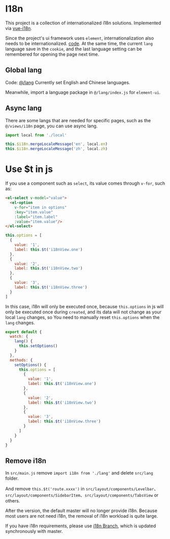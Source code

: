 # I18n

This project is a collection of internationalized i18n solutions. Implemented via [vue-i18n](https://github.com/kazupon/vue-i18n).

Since the project's ui framework uses `element`, internationalization also needs to be internationalized.
[code](https://github.com/midfar/vue3-element-admin/blob/main/src/lang/index.js).
At the same time, the current `lang` language save in the `cookie`, and the last language setting can be remembered for opening the page next time.

## Global lang

Code: [@/lang](https://github.com/midfar/vue3-element-admin/tree/main/src/lang)
Currently set English and Chinese languages.

Meanwhile, import a language package in `@/lang/index.js` for `element-ui`.

## Async lang

There are some langs that are needed for specific pages, such as the `@/views/i18n` page, you can use async lang.

```js
import local from './local'

this.$i18n.mergeLocaleMessage('en', local.en)
this.$i18n.mergeLocaleMessage('zh', local.zh)
```

# Use $t in js

If you use a component such as `select`, its value comes through `v-for`, such as:

```html
<el-select v-model="value">
  <el-option
    v-for="item in options"
    :key="item.value"
    :label="item.label"
    :value="item.value"/>
</el-select>
```

```js
this.options = [
  {
    value: '1',
    label: this.$t('i18nView.one')
  },
  {
    value: '2',
    label: this.$t('i18nView.two')
  },
  {
    value: '3',
    label: this.$t('i18nView.three')
  }
]
```

In this case, i18n will only be executed once, because `this.options` in js will only be executed once during `created`, and its data will not change as your local `lang` changes, so You need to manually reset `this.options` when the `lang` changes.

```js
export default {
  watch: {
    lang() {
      this.setOptions()
    }
  },
  methods: {
    setOptions() {
      this.options = [
        {
          value: '1',
          label: this.$t('i18nView.one')
        },
        {
          value: '2',
          label: this.$t('i18nView.two')
        },
        {
          value: '3',
          label: this.$t('i18nView.three')
        }
      ]
    }
  }
}
```

## Remove i18n

In `src/main.js` remove `import i18n from './lang'` and delete `src/lang` folder.

And remove `this.$t('route.xxxx')` in `src/layout/components/Levelbar`、`src/layout/components/SidebarItem`、`src/layout/components/TabsView` or others.

After the <Badge text="v4.1.0+"/> version, the default master will no longer provide i18n. Because most users are not need i18n, the removal of i18n workload is quite large.

If you have i18n requirements, please use [i18n Branch](https://github.com/midfar/vue3-element-admin/tree/i18n), which is updated synchronously with master.
